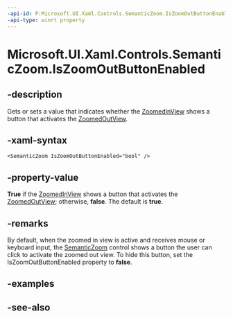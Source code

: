 ```yaml
---
-api-id: P:Microsoft.UI.Xaml.Controls.SemanticZoom.IsZoomOutButtonEnabled
-api-type: winrt property
---
```


<!-- Property syntax
public bool IsZoomOutButtonEnabled { get;  set; }
-->

# Microsoft.UI.Xaml.Controls.SemanticZoom.IsZoomOutButtonEnabled

## -description
Gets or sets a value that indicates whether the [ZoomedInView](semanticzoom_zoomedinview.md) shows a button that activates the [ZoomedOutView](semanticzoom_zoomedoutview.md).

## -xaml-syntax
```xaml
<SemanticZoom IsZoomOutButtonEnabled="bool" />
```


## -property-value
**True** if the [ZoomedInView](semanticzoom_zoomedinview.md) shows a button that activates the [ZoomedOutView](semanticzoom_zoomedoutview.md); otherwise, **false**. The default is **true**.

## -remarks
By default, when the zoomed in view is active and receives mouse or keyboard input, the [SemanticZoom](semanticzoom.md) control shows a button the user can click to activate the zoomed out view. To hide this button, set the IsZoomOutButtonEnabled property to **false**.

## -examples

## -see-also
